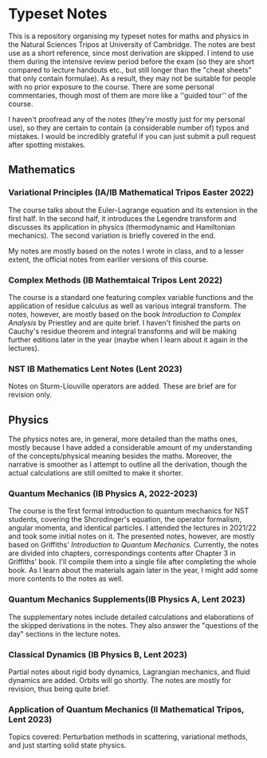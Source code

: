 # Typeset Notes
This is a repository organising my typeset notes for maths and physics in the Natural Sciences Tripos at University of Cambridge.  The notes are best use as a short reference, since most derivation are skipped. I intend to use them during the intensive review period before the exam (so they are short compared to lecture handouts etc., but still longer than the "cheat sheets" that only contain formulae). As a result, they may not be suitable for people with no prior exposure to the course. There are some personal commentaries, though most of them are more like a ''guided tour'' of the course. 

I haven't proofread any of the notes (they're mostly just for my personal use), so they are certain to contain (a considerable number of) typos and mistakes. I would be incredibly grateful if you can just submit a pull request after spotting mistakes. 

## Mathematics 

### Variational Principles (IA/IB Mathematical Tripos Easter 2022)
The course talks about the Euler-Lagrange equation and its extension in the first half. In the second half, it introduces the Legendre transform and discusses its application in physics (thermodynamic and Hamiltonian mechanics). The second variation is briefly covered in the end. 

My notes are mostly based on the notes I wrote in class, and to a lesser extent, the official notes from earilier versions of this course. 

### Complex Methods (IB Mathemtaical Tripos Lent 2022)
The course is a standard one featuring complex variable functions and the application of residue calculus as well as various integral transform. The notes, however, are mostly based on the book *Introduction to Complex Analysis* by Priestley and are quite brief. I haven't finished the parts on Cauchy's residue theorem and integral transforms and will be making further editions later in the year (maybe when I learn about it again in the lectures).

### NST IB Mathematics Lent Notes (Lent 2023)
Notes on Sturm-Liouville operators are added. These are brief are for revision only. 

## Physics
The physics notes are, in general, more detailed than the maths ones, mostly because I have added a considerable amount of my understanding of the concepts/physical meaning besides the maths. Moreover, the narrative is smoother as I attempt to outline all the derivation, though the actual calculations are still omitted to make it shorter.  

### Quantum Mechanics (IB Physics A, 2022-2023)
The course is the first formal introduction to quantum mechanics for NST students, covering the Shcrodinger's equation, the operator formalism, angular momenta, and identical particles. I attended the lectures in 2021/22 and took some initial notes on it. The presented notes, however, are mostly based on Griffiths' *Introduction to Quantum Mechanics.* Currently, the notes are divided into chapters, correspondings contents after Chapter 3 in Griffiths' book. I'll compile them into a single file after completing the whole book. As I learn about the materials again later in the year, I might add some more contents to the notes as well. 

### Quantum Mechanics Supplements(IB Physics A, Lent 2023)
The supplementary notes include detailed calculations and elaborations of the skipped derivations in the notes. They also answer the "questions of the day" sections in the lecture notes. 

### Classical Dynamics (IB Physics B, Lent 2023)
Partial notes about rigid body dynamics, Lagrangian mechanics, and fluid dynamics are added. Orbits will go shortly. The notes are mostly for revision, thus being quite brief.

### Application of Quantum Mechanics (II Mathematical Tripos, Lent 2023)
Topics covered: Perturbation methods in scattering, variational methods, and just starting solid state physics.
